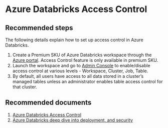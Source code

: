 <properties
	pageTitle="Databricks Access Control"
	description="Databricks Access Control"
	service="microsoft.Databricks"
	resource="clusters"
	authors="bprakash"
	displayOrder="7"
	selfHelpType="resource"
	supportTopicIds="32612192"
	resourceTags=""
	productPesIds="16432"
	cloudEnvironments="public"
/>

# Azure Databricks Access Control

## **Recommended steps**
The following details explain how to set up access control in Azure Databricks.

1. Create a Premium SKU of Azure Databricks workspace through the [Azure portal](https://docs.microsoft.com/en-us/azure/azure-databricks/quickstart-create-databricks-workspace-portal). Access Control feature is only available in premium SKU.
2. Launch the workspace and go to [Admin Console](https://docs.azuredatabricks.net/administration-guide/admin-settings/index.html#admin-console) to enable/disable access control at various levels - Workspace, Cluster, Job, Table.
3. By default, all users have access to all data stored in a cluster’s managed tables unless an administrator enables table access control for that cluster. 

## **Recommended documents**
1. [Azure Databricks Access Control](https://docs.azuredatabricks.net/administration-guide/admin-settings/index.html#manage-access-control)
2. [Azure Databricks deep dive into deployment, and security](https://www.youtube.com/watch?v=IbtVZaUvESQ&feature=youtu.be&t=714)
